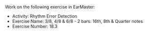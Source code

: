 Work on the following exercise in EarMaster:
- Activity: Rhythm Error Detection
- Exercise Name: 3/8, 4/8 & 6/8 - 2 bars: 16th, 8th & Quarter notes
- Exercise Number: 18.3
